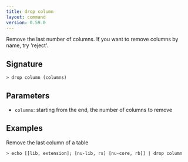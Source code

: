 ```yaml
---
title: drop column
layout: command
version: 0.59.0
---
```


Remove the last number of columns. If you want to remove columns by name, try 'reject'.

## Signature

```> drop column (columns)```

## Parameters

 -  `columns`: starting from the end, the number of columns to remove

## Examples

Remove the last column of a table
```shell
> echo [[lib, extension]; [nu-lib, rs] [nu-core, rb]] | drop column
```
